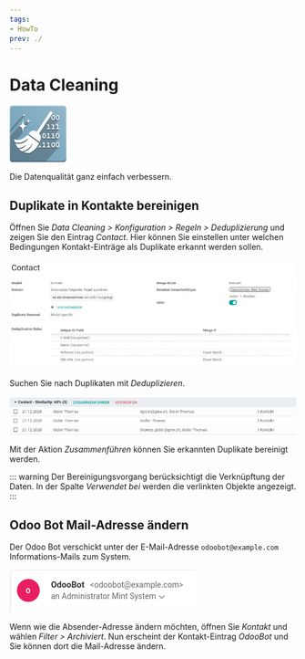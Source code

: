 ```yaml
---
tags:
- HowTo
prev: ./
---
```

# Data Cleaning
![](assets/icon_odoo_data_cleaning.png)

Die Datenqualität ganz einfach verbessern.

## Duplikate in Kontakte bereinigen

Öffnen Sie *Data Cleaning > Konfiguration > Regeln > Deduplizierung* und zeigen Sie den Eintrag *Contact*. Hier können Sie einstellen unter welchen Bedingungen Kontakt-Einträge als Duplikate erkannt werden sollen.

![](assets/Data%20Cleaning%20Eintrag.png)

Suchen Sie nach Duplikaten mit *Deduplizieren*.

![](assets/Data%20Cleaning%20Duplikat.png)

Mit der Aktion *Zusammenführen* können Sie erkannten Duplikate bereinigt werden.

::: warning
Der Bereinigungsvorgang berücksichtigt die Verknüpftung der Daten. In der Spalte *Verwendet bei* werden die verlinkten Objekte angezeigt.
:::

## Odoo Bot Mail-Adresse ändern

Der Odoo Bot verschickt unter der E-Mail-Adresse `odoobot@example.com` Informations-Mails zum System.

![](assets/Einstellungen%20OdooBot%20Mail.png)

Wenn wie die Absender-Adresse ändern möchten, öffnen Sie *Kontakt* und wählen *Filter > Archiviert*. Nun erscheint der Kontakt-Eintrag *OdooBot* und Sie können dort die Mail-Adresse ändern.